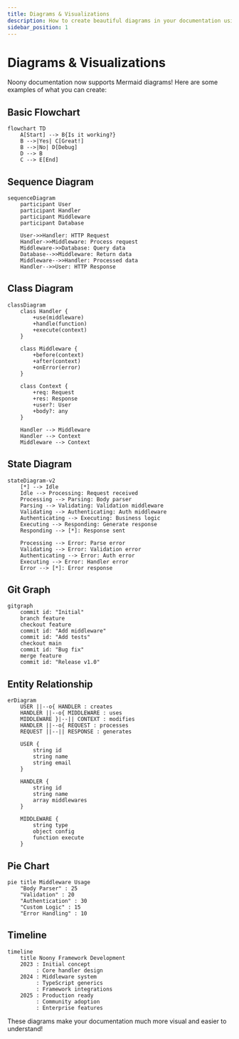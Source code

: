 ```yaml
---
title: Diagrams & Visualizations
description: How to create beautiful diagrams in your documentation using Mermaid
sidebar_position: 1
---
```


# Diagrams & Visualizations

Noony documentation now supports Mermaid diagrams! Here are some examples of what you can create:

## Basic Flowchart

```mermaid
flowchart TD
    A[Start] --> B{Is it working?}
    B -->|Yes| C[Great!]
    B -->|No| D[Debug]
    D --> B
    C --> E[End]
```

## Sequence Diagram

```mermaid
sequenceDiagram
    participant User
    participant Handler
    participant Middleware
    participant Database
    
    User->>Handler: HTTP Request
    Handler->>Middleware: Process request
    Middleware->>Database: Query data
    Database-->>Middleware: Return data
    Middleware-->>Handler: Processed data
    Handler-->>User: HTTP Response
```

## Class Diagram

```mermaid
classDiagram
    class Handler {
        +use(middleware)
        +handle(function)
        +execute(context)
    }
    
    class Middleware {
        +before(context)
        +after(context)
        +onError(error)
    }
    
    class Context {
        +req: Request
        +res: Response
        +user?: User
        +body?: any
    }
    
    Handler --> Middleware
    Handler --> Context
    Middleware --> Context
```

## State Diagram

```mermaid
stateDiagram-v2
    [*] --> Idle
    Idle --> Processing: Request received
    Processing --> Parsing: Body parser
    Parsing --> Validating: Validation middleware
    Validating --> Authenticating: Auth middleware
    Authenticating --> Executing: Business logic
    Executing --> Responding: Generate response
    Responding --> [*]: Response sent
    
    Processing --> Error: Parse error
    Validating --> Error: Validation error
    Authenticating --> Error: Auth error
    Executing --> Error: Handler error
    Error --> [*]: Error response
```

## Git Graph

```mermaid
gitgraph
    commit id: "Initial"
    branch feature
    checkout feature
    commit id: "Add middleware"
    commit id: "Add tests"
    checkout main
    commit id: "Bug fix"
    merge feature
    commit id: "Release v1.0"
```

## Entity Relationship

```mermaid
erDiagram
    USER ||--o{ HANDLER : creates
    HANDLER ||--o{ MIDDLEWARE : uses
    MIDDLEWARE }|--|| CONTEXT : modifies
    HANDLER ||--o{ REQUEST : processes
    REQUEST ||--|| RESPONSE : generates
    
    USER {
        string id
        string name
        string email
    }
    
    HANDLER {
        string id
        string name
        array middlewares
    }
    
    MIDDLEWARE {
        string type
        object config
        function execute
    }
```

## Pie Chart

```mermaid
pie title Middleware Usage
    "Body Parser" : 25
    "Validation" : 20
    "Authentication" : 30
    "Custom Logic" : 15
    "Error Handling" : 10
```

## Timeline

```mermaid
timeline
    title Noony Framework Development
    2023 : Initial concept
         : Core handler design
    2024 : Middleware system
         : TypeScript generics
         : Framework integrations
    2025 : Production ready
         : Community adoption
         : Enterprise features
```

These diagrams make your documentation much more visual and easier to understand!
